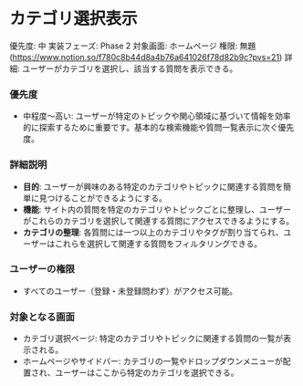 # カテゴリ選択表示

優先度: 中
実装フェーズ: Phase 2
対象画面: ホームページ
権限: 無題 (https://www.notion.so/f780c8b44d8a4b76a641026f78d82b9c?pvs=21)
詳細: ユーザーがカテゴリを選択し、該当する質問を表示できる。

### 優先度

- 中程度〜高い: ユーザーが特定のトピックや関心領域に基づいて情報を効率的に探索するために重要です。基本的な検索機能や質問一覧表示に次ぐ優先度。

### 詳細説明

- **目的**: ユーザーが興味のある特定のカテゴリやトピックに関連する質問を簡単に見つけることができるようにする。
- **機能**: サイト内の質問を特定のカテゴリやトピックごとに整理し、ユーザーがこれらのカテゴリを選択して関連する質問にアクセスできるようにする。
- **カテゴリの整理**: 各質問には一つ以上のカテゴリやタグが割り当てられ、ユーザーはこれらを選択して関連する質問をフィルタリングできる。

### ユーザーの権限

- すべてのユーザー（登録・未登録問わず）がアクセス可能。

### 対象となる画面

- カテゴリ選択ページ: 特定のカテゴリやトピックに関連する質問の一覧が表示される。
- ホームページやサイドバー: カテゴリの一覧やドロップダウンメニューが配置され、ユーザーはここから特定のカテゴリを選択できる。
